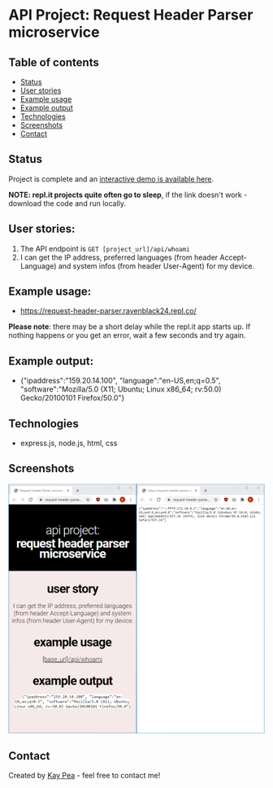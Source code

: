 
# API Project: Request Header Parser microservice

## Table of contents
* [Status](#status)
* [User stories](#user-stories)
* [Example usage](#example-usage)
* [Example output](#example-output)
* [Technologies](#technologies)
* [Screenshots](#screenshots)
* [Contact](#contact)

## Status
Project is complete and an [interactive demo is available here](https://request-header-parser.ravenblack24.repl.co/).

**NOTE: repl.it projects quite often go to sleep**, if the link doesn't work - download the code and run locally.

## User stories:

1. The API endpoint is `GET [project_url]/api/whoami`
2. I can get the IP address, preferred languages (from header Accept-Language) and system infos (from header User-Agent) for my device.

## Example usage:
* https://request-header-parser.ravenblack24.repl.co/

**Please note**: there may be a short delay while the repl.it app starts up.  If nothing happens or you get an error, wait a few seconds and try again.

## Example output:
*  {"ipaddress":"159.20.14.100", "language":"en-US,en;q=0.5", "software":"Mozilla/5.0 (X11; Ubuntu; Linux x86_64; rv:50.0) Gecko/20100101 Firefox/50.0"}

## Technologies
* express.js, node.js, html, css

## Screenshots
![indexapi.html](https://raw.githubusercontent.com/ravenblack24/request-header-parser-microservice/master/public/indexapi.png)

## Contact
Created by [Kay Pea](https://imkp.co.uk) - feel free to contact me!